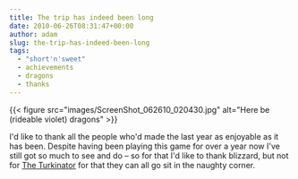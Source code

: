 ```yaml
---
title: The trip has indeed been long
date: 2010-06-26T08:31:47+00:00
author: adam
slug: the-trip-has-indeed-been-long
tags:
  - "short'n'sweet"
  - achievements
  - dragons
  - thanks
---
```


{{< figure src="images/ScreenShot_062610_020430.jpg" alt="Here be (rideable violet) dragons" >}}

I'd like to thank all the people who'd made the last year as enjoyable as it has been. Despite having been playing this game for over a year now I've still got so much to see and do &#8211; so for that I'd like to thank blizzard, but not for [The Turkinator](http://www.wowhead.com/achievement=3578) for that they can all go sit in the naughty corner.